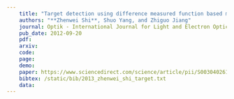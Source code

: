 ```yaml
---
    title: "Target detection using difference measured function based matched filter for hyperspectral imagery"
    authors: "**Zhenwei Shi**, Shuo Yang, and Zhiguo Jiang"
    journal: Optik - International Journal for Light and Electron Optics (Optik)
    pub_date: 2012-09-20
    pdf: 
    arxiv: 
    code: 
    page: 
    demo: 
    paper: https://www.sciencedirect.com/science/article/pii/S0030402612007231
    bibtex: /static/bib/2013_zhenwei_shi_target.txt
    data:
---
```

    